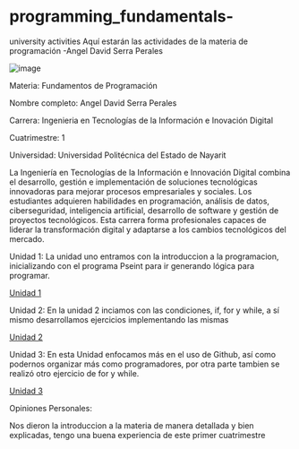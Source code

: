 # programming_fundamentals-
university activities
Aquí estarán las actividades de la materia de programación
-Angel David Serra Perales




![image](https://github.com/user-attachments/assets/03c8a857-007d-476c-a3fe-dda4808d4548)






Materia: Fundamentos de Programación

Nombre completo: Angel David Serra Perales 

Carrera: Ingenieria en Tecnologías  de la Información e Inovación Digital

Cuatrimestre: 1

Universidad: Universidad Politécnica del Estado de Nayarit


La Ingeniería en Tecnologías de la Información e Innovación Digital combina el desarrollo, gestión e implementación de soluciones tecnológicas innovadoras para mejorar procesos empresariales y sociales. Los estudiantes adquieren habilidades en programación, análisis de datos, ciberseguridad, inteligencia artificial, desarrollo de software y gestión de proyectos tecnológicos. Esta carrera forma profesionales capaces de liderar la transformación digital y adaptarse a los cambios tecnológicos del mercado.



Unidad 1:
La unidad uno entramos con la introduccion a la programacion, inicializando con el programa Pseint para ir generando lógica para programar.

[Unidad 1](https://github.com/AngelS3rra/programming_fundamentals-/tree/main/U1)

Unidad 2:
En la unidad 2 inciamos con las condiciones, if, for y while, a sí mismo desarrollamos ejercicios implementando las mismas

[Unidad 2](https://github.com/AngelS3rra/programming_fundamentals-/tree/main/U2)

Unidad 3:
En esta Unidad enfocamos más en el uso de Github, así como podernos organizar más como programadores, por otra parte tambien se realizó otro ejercicio de for y while.

[Unidad 3](https://github.com/AngelS3rra/programming_fundamentals-/tree/main/U3)

Opiniones Personales:

Nos dieron la introduccion a la materia de manera detallada y bien explicadas, tengo una buena experiencia de este primer cuatrimestre
